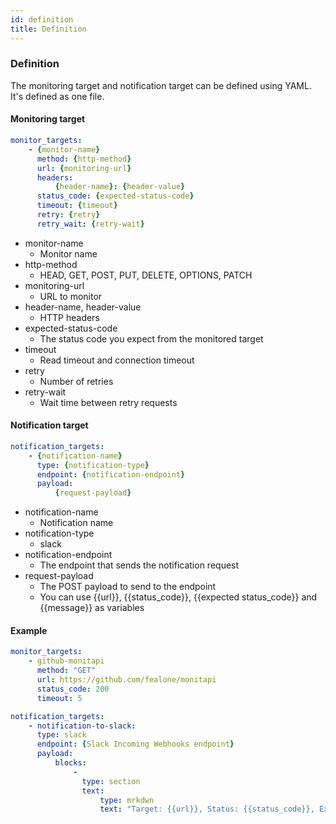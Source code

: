 ```yaml
---
id: definition
title: Definition
---
```


### Definition
The monitoring target and notification target can be defined using YAML.  
It's defined as one file.

#### Monitoring target
```yaml
monitor_targets:
    - {monitor-name}
      method: {http-method}
      url: {monitoring-url}
      headers:
          {header-name}: {header-value}
      status_code: {expected-status-code}
      timeout: {timeout}
      retry: {retry}
      retry_wait: {retry-wait}
```

* monitor-name
    - Monitor name
* http-method
    - HEAD, GET, POST, PUT, DELETE, OPTIONS, PATCH
* monitoring-url
    - URL to monitor
* header-name, header-value
    - HTTP headers
* expected-status-code
    - The status code you expect from the monitored target
* timeout
    - Read timeout and connection timeout
* retry
    - Number of retries
* retry-wait
    - Wait time between retry requests

#### Notification target
```yaml
notification_targets:
    - {notification-name}
      type: {notification-type}
      endpoint: {notification-endpoint}
      payload:
          {request-payload}
```

* notification-name
    - Notification name
* notification-type
    - slack
* notification-endpoint
    - The endpoint that sends the notification request
* request-payload
    - The POST payload to send to the endpoint
    - You can use {{url}}, {{status_code}}, {{expected status_code}} and {{message}} as variables

#### Example
```yaml
monitor_targets:
    - github-monitapi
      method: "GET"
      url: https://github.com/fealone/monitapi
      status_code: 200
      timeout: 5

notification_targets:
    - notification-to-slack:
      type: slack
      endpoint: {Slack Incoming Webhooks endpoint}
      payload:
          blocks:
              -
                type: section
                text:
                    type: mrkdwn
                    text: "Target: {{url}}, Status: {{status_code}}, Expect: {{expected_status_code}}, Message: {{message}}"

```
